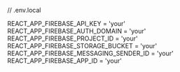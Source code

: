 

// .env.local

REACT_APP_FIREBASE_API_KEY = 'your'
REACT_APP_FIREBASE_AUTH_DOMAIN = 'your'
REACT_APP_FIREBASE_PROJECT_ID = 'your'
REACT_APP_FIREBASE_STORAGE_BUCKET = 'your'
REACT_APP_FIREBASE_MESSAGING_SENDER_ID = 'your'
REACT_APP_FIREBASE_APP_ID = 'your'
